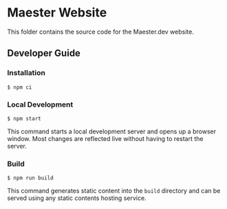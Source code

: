 # Maester Website

This folder contains the source code for the Maester.dev website.

## Developer Guide

### Installation

```
$ npm ci
```

### Local Development

```
$ npm start
```

This command starts a local development server and opens up a browser window. Most changes are reflected live without having to restart the server.

### Build

```
$ npm run build
```

This command generates static content into the `build` directory and can be served using any static contents hosting service.
